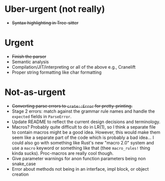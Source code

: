 # Uber-urgent (not really)
- ~~Syntax highlighting in Tree-sitter~~

# Urgent
- ~~Finish the parser~~
- Semantic analysis
- Compilation/JIT/interpreting or all of the above e.g., Cranelift
- Proper string formatting like char formatting

# Not-as-urgent
- ~~Converting parse errors to `crate::Error` for pretty-printing.~~
- Stage 2 errors: match against the grammar rule names and handle the `expected` fields in
    `ParseError`.
- Update README to reflect the current design decisions and terminology.
- Macros? Probably quite difficult to do in LR(1), so I think a separate file to contain macros
    might be a good idea. However, this would make them seem like a separate part of the code which
    is probably a bad idea... I could also go with something like Rust's new "macro 2.0" system and
    use a `macro` keyword or something like that (thee `macro_rules!` thing kinda sucks).
    Proc-macros are really cool though.
- Give parameter warnings for anon function parameters being non snake_case
- Error about methods not being in an interface, impl block, or object creation
